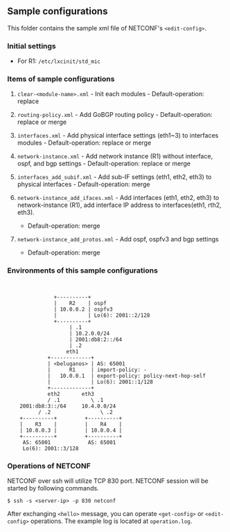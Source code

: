## Sample configurations

This folder contains the sample xml file of NETCONF's `<edit-config>`.

### Initial settings

- For R1: `/etc/lxcinit/std_mic`

### Items of sample configurations

1. `clear-<module-name>.xml`
        - Init each modules
        - Default-operation: replace

1. `routing-policy.xml`
        - Add GoBGP routing policy
        - Default-operation: replace or merge

1. `interfaces.xml`
        - Add physical interface settings (eth1~3) to interfaces modules
        - Default-operation: replace or merge

1. `network-instance.xml`
        - Add network instance (R1) without interface, ospf, and bgp settings
        - Default-operation: replace or merge

1. `interfaces_add_subif.xml`
        - Add sub-IF settings (eth1, eth2, eth3) to physical interfaces
        - Default-operation: merge
   
1. `network-instance_add_ifaces.xml`
        - Add interfaces (eth1, eth2, eth3) to network-instance (R1), add interface IP address to interfaces(eth1, rth2, eth3).
   - Default-operation: merge

1. `network-instance_add_protos.xml`
        - Add ospf, ospfv3 and bgp settings
   - Default-operation: merge

### Environments of this sample configurations
~~~

     
               +----------+
               |    R2    | ospf
               | 10.0.0.2 | ospfv3
               |          | Lo(6): 2001::2/128
               +----------+
                    | .1
                    | 10.2.0.0/24
                    | 2001:db8:2::/64
                    | .2
                   eth1
             +-------------+
             | <beluganos> | AS: 65001
             |      R1     | import-policy: -
             |   10.0.0.1  | export-policy: policy-next-hop-self
             |             | Lo(6): 2001::1/128
             +-------------+
             eth2       eth3
             / .1          \ .1
    2001:db8:3::/64     10.4.0.0/24
          / .2                \ .2
    +----------+         +----------+
    |    R3    |         |    R4    |
    | 10.0.0.3 |         | 10.0.0.4 |
    +----------+         +----------+
     AS: 65001            AS: 65001
     Lo(6): 2001::3/128

~~~

### Operations of NETCONF

NETCONF over ssh will utilize TCP 830 port. NETCONF session will be started by following commands.

```
$ ssh -s <server-ip> -p 830 netconf
```

After exchanging `<hello>` message, you can operate `<get-config>` or `<edit-config>` operations. The example log is located at `operation.log`.
